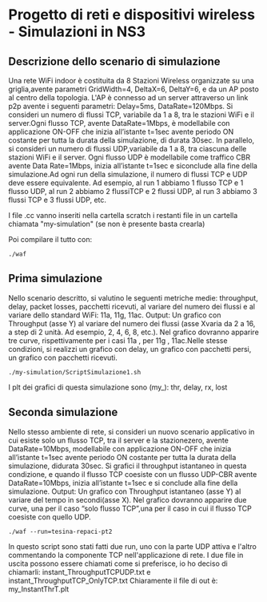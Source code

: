 # Progetto di reti e dispositivi wireless - Simulazioni in NS3

## Descrizione dello scenario di simulazione
Una rete WiFi indoor è costituita da 8 Stazioni Wireless organizzate su una griglia,avente parametri GridWidth=4, DeltaX=6, DeltaY=6, e da un AP posto al centro della topologia. L'AP è connesso ad un server attraverso un link p2p avente i seguenti parametri: Delay=5ms, DataRate=120Mbps. 
Si consideri un numero di flussi TCP, variabile da 1 a 8, tra le stazioni WiFi e il server.Ogni flusso TCP, avente DataRate=1Mbps, è modellabile con applicazione ON-OFF che inizia all’istante   t=1sec   avente   periodo   ON   costante   per   tutta   la   durata   della simulazione, di durata 30sec. 
In parallelo, si consideri un numero di flussi UDP,variabile da 1 a 8, tra ciascuna delle stazioni WiFi e il server. Ogni flusso UDP è modellabile come traffico CBR avente Data Rate=1Mbps, inizia all’istante t=1sec e siconclude alla fine della simulazione.Ad ogni run della simulazione, il numero di flussi TCP e UDP deve essere equivalente.
Ad esempio, al run 1 abbiamo 1 flusso TCP e 1 flusso UDP, al run 2 abbiamo 2 flussiTCP e 2 flussi UDP, al run 3 abbiamo 3 flussi TCP e 3 flussi UDP, etc. 

I file .cc vanno inseriti nella cartella scratch i restanti file in un cartella chiamata "my-simulation" (se non è presente basta crearla)

Poi compilare il tutto con:
```
./waf
```


## Prima simulazione
Nello  scenario  descritto,  si valutino le seguenti metriche medie: throughput, delay, packet losses, pacchetti ricevuti, al variare del numero dei flussi e al variare dello standard WiFi: 11a, 11g, 11ac. Output: Un grafico con Throughput (asse Y) al variare del numero dei flussi (asse Xvaria da 2 a 16, a step di 2 unità. Ad esempio, 2, 4, 6, 8, etc.). Nel grafico dovranno apparire tre curve,   rispettivamente per i casi 11a , per 11g , 11ac.Nelle stesse condizioni, si realizzi un grafico con delay, un grafico con pacchetti persi, un grafico con pacchetti ricevuti.
```
./my-simulation/ScriptSimulazione1.sh
```
I plt dei grafici di questa simulazione sono (my_): thr, delay, rx, lost


## Seconda simulazione
Nello stesso ambiente di rete, si consideri un nuovo scenario applicativo in cui esiste solo un flusso TCP, tra il server e la stazionezero,   avente   DataRate=10Mbps,   modellabile   con   applicazione   ON-OFF   che   inizia all’istante t=1sec avente periodo ON costante per tutta la durata della simulazione, didurata 30sec. Si grafici il throughput istantaneo in questa condizione, e quando il flusso TCP coesiste con un flusso UDP-CBR avente DataRate=10Mbps, inizia  all’istante t=1sec e si conclude alla fine della simulazione. Output: Un grafico con Throughput istantaneo (asse Y) al variare del tempo in secondi(asse X). Nel grafico dovranno apparire due curve, una per il caso “solo flusso TCP”,una per il caso in cui il flusso TCP coesiste con quello UDP. 
```
./waf --run=tesina-repaci-pt2
```
In questo script sono stati fatti due run, uno con la parte UDP attiva e l'altro commentando la componente TCP nell'applicazione di rete. I due file in uscita possono essere chiamati come si preferisce, io ho deciso di chiamarli: instant_ThroughputTCPUDP.txt e instant_ThroughputTCP_OnlyTCP.txt
Chiaramente il file di out è: my_InstantThrT.plt
